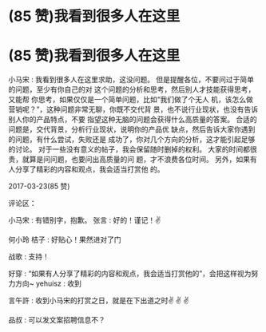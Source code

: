 # (85 赞)我看到很多人在这里

# (85 赞)我看到很多人在这里

小马宋 : 我看到很多人在这里求助，这没问题。 但是提醒各位，不要问过于简单的问题，至少有你自己的对 这个问题的分析和思考，然后别人才技能获得思考，又能帮 你思考，如果仅仅是一个简单问题，比如“我们做了个无人 机，该怎么做营销呢？”，这种问题非常无聊，你既不交代背 景，也不说行业现状，也没有告诉别人你的产品特点，不要 指望这种无脑的问题会获得什么高质量的答案。 合适的问题是，交代背景，分析行业现状，说明你的产品优 缺点，然后告诉大家你遇到的问题，有什么尝试，失败还是 成功了，你对几个方向的分析，这才能引起足够的讨论。 对于一些没有意义的帖子，我会保留随时删掉的权利。 大家的时间都很贵，就算是问问题，也要问出高质量的问 题，才不浪费各位时间。 另外，如果有人分享了精彩的内容和观点，我会适当打赏他 的。

2017-03-23(85 赞)

评论区：

小马宋 : 有错别字，抱歉。 张言 : 好的！谨记！✌

何小玲 桔子 : 好贴心！果然进对了门

战歌 : 支持！

好穿 : “如果有人分享了精彩的内容和观点，我会适当打赏他的”，会把这样视为努力方向~ yehuisz : 收到

言午許 : 收到小马宋的打赏之日，就是在下出道之时✌ ✌ ✌

品叔 : 可以发文案招聘信息不？